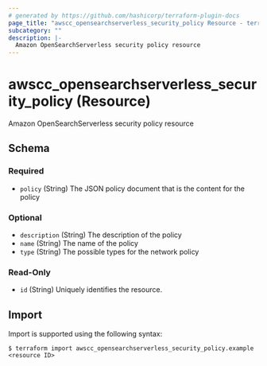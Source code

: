 ```yaml
---
# generated by https://github.com/hashicorp/terraform-plugin-docs
page_title: "awscc_opensearchserverless_security_policy Resource - terraform-provider-awscc"
subcategory: ""
description: |-
  Amazon OpenSearchServerless security policy resource
---
```


# awscc_opensearchserverless_security_policy (Resource)

Amazon OpenSearchServerless security policy resource



<!-- schema generated by tfplugindocs -->
## Schema

### Required

- `policy` (String) The JSON policy document that is the content for the policy

### Optional

- `description` (String) The description of the policy
- `name` (String) The name of the policy
- `type` (String) The possible types for the network policy

### Read-Only

- `id` (String) Uniquely identifies the resource.

## Import

Import is supported using the following syntax:

```shell
$ terraform import awscc_opensearchserverless_security_policy.example <resource ID>
```
